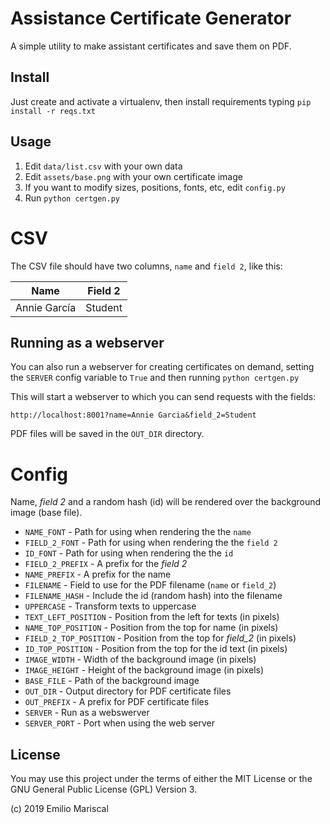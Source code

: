# Assistance Certificate Generator

 A simple utility to make assistant certificates and save them on PDF. 

## Install

Just create and activate a virtualenv, then install requirements typing `pip install -r reqs.txt`

## Usage 

1. Edit `data/list.csv` with your own data
2. Edit `assets/base.png` with your own certificate image
3. If you want to modify sizes, positions, fonts, etc, edit `config.py`
4. Run `python certgen.py` 

# CSV

The CSV file should have two columns, `name` and  `field 2`, like this:

| Name          | Field 2       |
| ------------- | ------------- |
| Annie García  | Student       |

## Running as a webserver

You can also run a webserver for creating certificates on demand, setting the
`SERVER` config variable to `True` and then running `python certgen.py`

This will start a webserver to which you can send requests with the fields:

`http://localhost:8001?name=Annie Garcia&field_2=Student`

PDF files will be saved in the `OUT_DIR` directory.

# Config

Name, _field 2_ and a random hash (id) will be rendered over the background image (base file).

* `NAME_FONT` - Path for using when rendering the the `name`
* `FIELD_2_FONT` - Path for using when rendering the the `field 2`
* `ID_FONT` - Path for using when rendering the the `id`
* `FIELD_2_PREFIX` - A prefix for the _field 2_
* `NAME_PREFIX` - A prefix for the name
* `FILENAME` - Field to use for the PDF filename (`name` or `field_2`)
* `FILENAME_HASH` - Include the id (random hash) into the filename
* `UPPERCASE` - Transform texts to uppercase
* `TEXT_LEFT_POSITION` - Position from the left for texts (in pixels)
* `NAME_TOP_POSITION` - Position from the top for name (in pixels)
* `FIELD_2_TOP_POSITION` - Position from the top for _field_2_ (in pixels)
* `ID_TOP_POSITION` - Position from the top for the id text (in pixels)
* `IMAGE_WIDTH` - Width of the background image (in pixels)
* `IMAGE_HEIGHT` - Height of the background image (in pixels)
* `BASE_FILE` - Path of the background image
* `OUT_DIR` - Output directory for PDF certificate files
* `OUT_PREFIX` - A prefix for PDF certificate files
* `SERVER` - Run as a webswerver
* `SERVER_PORT` - Port when using the web server



## License

You may use this project under the terms of either the MIT License or the GNU General Public License (GPL) Version 3.

(c) 2019 Emilio Mariscal

